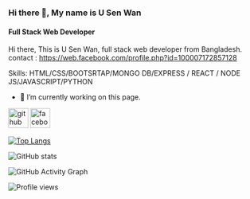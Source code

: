 ### Hi there 👋, My name is U Sen Wan
#### Full Stack Web Developer
Hi there,
This is U Sen Wan, full stack web developer from Bangladesh.
contact : https://web.facebook.com/profile.php?id=100007172857128

Skills: HTML/CSS/BOOTSRTAP/MONGO DB/EXPRESS / REACT / NODE JS/JAVASCRIPT/PYTHON

- 🔭 I’m currently working on this page. 


[<img src='https://cdn.jsdelivr.net/npm/simple-icons@3.0.1/icons/github.svg' alt='github' height='40'>](https://github.com/SenWan)  [<img src='https://cdn.jsdelivr.net/npm/simple-icons@3.0.1/icons/facebook.svg' alt='facebook' height='40'>](https://www.facebook.com/https://web.facebook.com/profile.php?id=100007172857128)  

[![Top Langs](https://github-readme-stats.vercel.app/api/top-langs/?username=SenWan)](https://github.com/anuraghazra/github-readme-stats)

![GitHub stats](https://github-readme-stats.vercel.app/api?username=SenWan&show_icons=true)  

![GitHub Activity Graph](https://activity-graph.herokuapp.com/graph?username=SenWan)  

![Profile views](https://gpvc.arturio.dev/SenWan)  
